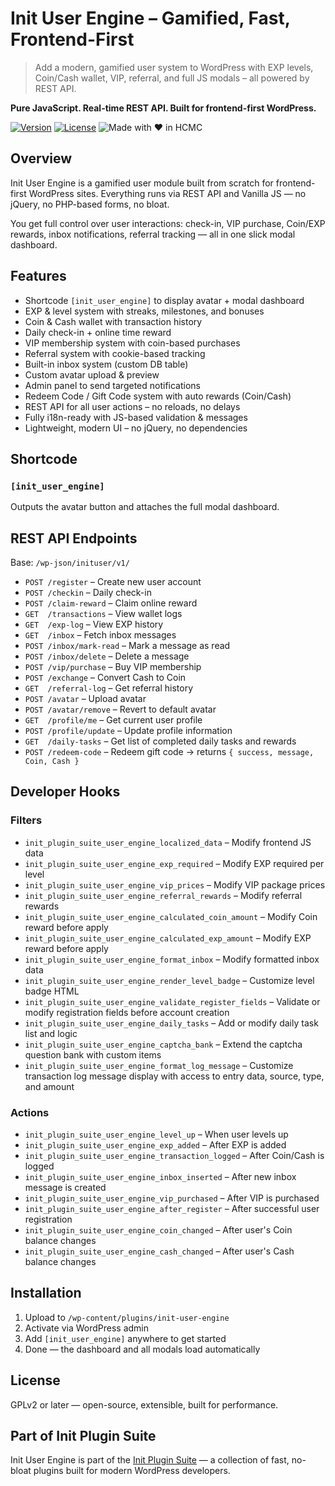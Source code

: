 # Init User Engine – Gamified, Fast, Frontend-First

> Add a modern, gamified user system to WordPress with EXP levels, Coin/Cash wallet, VIP, referral, and full JS modals – all powered by REST API.

**Pure JavaScript. Real-time REST API. Built for frontend-first WordPress.**

[![Version](https://img.shields.io/badge/stable-v1.3.7-blue.svg)](https://wordpress.org/plugins/init-user-engine/)
[![License](https://img.shields.io/badge/license-GPLv2-blue.svg)](https://www.gnu.org/licenses/gpl-2.0.html)
![Made with ❤️ in HCMC](https://img.shields.io/badge/Made%20with-%E2%9D%A4%EF%B8%8F%20in%20HCMC-blue)

## Overview

Init User Engine is a gamified user module built from scratch for frontend-first WordPress sites. Everything runs via REST API and Vanilla JS — no jQuery, no PHP-based forms, no bloat.

You get full control over user interactions: check-in, VIP purchase, Coin/EXP rewards, inbox notifications, referral tracking — all in one slick modal dashboard.

## Features

- Shortcode `[init_user_engine]` to display avatar + modal dashboard
- EXP & level system with streaks, milestones, and bonuses
- Coin & Cash wallet with transaction history
- Daily check-in + online time reward
- VIP membership system with coin-based purchases
- Referral system with cookie-based tracking
- Built-in inbox system (custom DB table)
- Custom avatar upload & preview
- Admin panel to send targeted notifications
- Redeem Code / Gift Code system with auto rewards (Coin/Cash)
- REST API for all user actions – no reloads, no delays
- Fully i18n-ready with JS-based validation & messages
- Lightweight, modern UI – no jQuery, no dependencies

## Shortcode

### `[init_user_engine]`

Outputs the avatar button and attaches the full modal dashboard.

## REST API Endpoints

Base: `/wp-json/inituser/v1/`

- `POST /register` – Create new user account  
- `POST /checkin` – Daily check-in  
- `POST /claim-reward` – Claim online reward  
- `GET  /transactions` – View wallet logs  
- `GET  /exp-log` – View EXP history  
- `GET  /inbox` – Fetch inbox messages  
- `POST /inbox/mark-read` – Mark a message as read  
- `POST /inbox/delete` – Delete a message  
- `POST /vip/purchase` – Buy VIP membership  
- `POST /exchange` – Convert Cash to Coin  
- `GET  /referral-log` – Get referral history  
- `POST /avatar` – Upload avatar  
- `POST /avatar/remove` – Revert to default avatar  
- `GET  /profile/me` – Get current user profile  
- `POST /profile/update` – Update profile information  
- `GET  /daily-tasks` – Get list of completed daily tasks and rewards
- `POST /redeem-code` – Redeem gift code → returns `{ success, message, Coin, Cash }`

## Developer Hooks

### Filters

- `init_plugin_suite_user_engine_localized_data` – Modify frontend JS data  
- `init_plugin_suite_user_engine_exp_required` – Modify EXP required per level  
- `init_plugin_suite_user_engine_vip_prices` – Modify VIP package prices  
- `init_plugin_suite_user_engine_referral_rewards` – Modify referral rewards  
- `init_plugin_suite_user_engine_calculated_coin_amount` – Modify Coin reward before apply  
- `init_plugin_suite_user_engine_calculated_exp_amount` – Modify EXP reward before apply  
- `init_plugin_suite_user_engine_format_inbox` – Modify formatted inbox data  
- `init_plugin_suite_user_engine_render_level_badge` – Customize level badge HTML  
- `init_plugin_suite_user_engine_validate_register_fields` – Validate or modify registration fields before account creation  
- `init_plugin_suite_user_engine_daily_tasks` – Add or modify daily task list and logic  
- `init_plugin_suite_user_engine_captcha_bank` – Extend the captcha question bank with custom items  
- `init_plugin_suite_user_engine_format_log_message` – Customize transaction log message display with access to entry data, source, type, and amount  

### Actions

- `init_plugin_suite_user_engine_level_up` – When user levels up  
- `init_plugin_suite_user_engine_exp_added` – After EXP is added  
- `init_plugin_suite_user_engine_transaction_logged` – After Coin/Cash is logged  
- `init_plugin_suite_user_engine_inbox_inserted` – After new inbox message is created  
- `init_plugin_suite_user_engine_vip_purchased` – After VIP is purchased  
- `init_plugin_suite_user_engine_after_register` – After successful user registration  
- `init_plugin_suite_user_engine_coin_changed` – After user's Coin balance changes  
- `init_plugin_suite_user_engine_cash_changed` – After user's Cash balance changes  

## Installation

1. Upload to `/wp-content/plugins/init-user-engine`  
2. Activate via WordPress admin  
3. Add `[init_user_engine]` anywhere to get started  
4. Done — the dashboard and all modals load automatically

## License

GPLv2 or later — open-source, extensible, built for performance.

## Part of Init Plugin Suite

Init User Engine is part of the [Init Plugin Suite](https://en.inithtml.com/init-plugin-suite-minimalist-powerful-and-free-wordpress-plugins/) — a collection of fast, no-bloat plugins built for modern WordPress developers.
